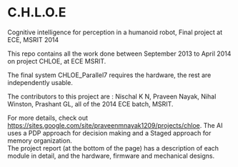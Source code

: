 C.H.L.O.E
=========

Cognitive intelligence for perception in a humanoid robot, Final project at ECE, MSRIT 2014

This repo contains all the work done between September 2013 to April 2014 on project CHLOE, at ECE MSRIT. 

The final system CHLOE_Parallel7 requires the hardware, the rest are independently usable.

The contributors to this project are : Nischal K N, Praveen Nayak, Nihal Winston, Prashant GL, all of the 2014 ECE batch, MSRIT.

For more details, check out https://sites.google.com/site/praveenmnayak1209/projects/chloe.
The AI uses a PDP approach for decision making and a Staged approach for memory organization.  
The project report (at the bottom of the page) has a description of each module in detail, and the hardware, firmware and 
mechanical designs. 
